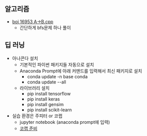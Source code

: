 ## 알고리즘
- [boj 16953 A→B.cpp](https://www.acmicpc.net/problem/16953)
	- 간단하게 bfs문제 하나 풀이
## 딥 러닝
- 아나콘다 설치
	- 기본적인 파이썬 패키지들 자동으로 설치
	- Anaconda Prompt에 아래 커맨드를 입력해서 최신 패키지로 설치
		- conda update -n base conda 
		- conda update --all
	- 라이브러리 설치
		- pip install tensorflow
		- pip install keras
		- pip install gensim
		- pip install scikit-learn
- 실습 환경은 주피터 or 코랩
	- jupyter notebook (anaconda prompt에 입력)
	- [코랩 준비](https://colab.research.google.com/)
